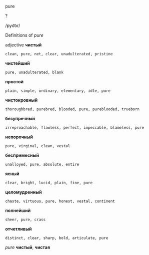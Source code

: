 pure

?

/pyo͝or/

Definitions of _pure_

adjective
**чистый**

    clean, pure, net, clear, unadulterated, pristine
**чистейший**

    pure, unadulterated, blank
**простой**

    plain, simple, ordinary, elementary, idle, pure
**чистокровный**

    thoroughbred, purebred, blooded, pure, pureblooded, trueborn
**безупречный**

    irreproachable, flawless, perfect, impeccable, blameless, pure
**непорочный**

    pure, virginal, clean, vestal
**беспримесный**

    unalloyed, pure, absolute, entire
**ясный**

    clear, bright, lucid, plain, fine, pure
**целомудренный**

    chaste, virtuous, pure, honest, vestal, continent
**полнейший**

    sheer, pure, crass
**отчетливый**

    distinct, clear, sharp, bold, articulate, pure

_pure_
**чистый**, **чистая**
